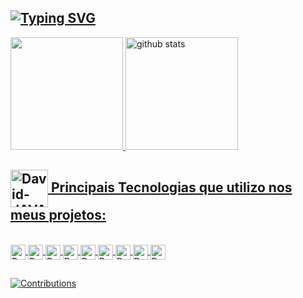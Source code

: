 ## [![Typing SVG](https://readme-typing-svg.herokuapp.com?font=Space+Mono&weight=700&size=25&duration=7000&pause=1000&color=CED7DFE4&background=FFFFFF00&width=600&lines=Analisando...;Projetando...;Codificando...;Testando...;Bugando...+%F0%9F%98%A8%F0%9F%A5%B6%F0%9F%A4%94;Refatorando...+%F0%9F%A7%90%F0%9F%A4%93%F0%9F%A4%AD;Testando...;TESTS+SUCCESS!!!+%F0%9F%A4%AF%F0%9F%A4%AF%F0%9F%A4%AF;Implantando...;BUILD+SUCCESS!!!+%E2%98%95%E2%98%95%F0%9F%98%8E)](https://git.io/typing-svg)

<div>
  <a href="https://github.com/DavidMoraes-DEV">
  <img height="180em" src="https://github-readme-stats.vercel.app/api?username=DavidMoraes-DEV&show_icons=true&hide_border=true&theme=github_dark&include_all_commits=true&count_private=true" />
  <img height="180em" src="https://github-readme-stats.vercel.app/api/top-langs/?username=DavidMoraes-DEV&hide_border=true&layout=compact&langs_count=16&theme=github_dark" alt="github stats" />
</div>

## <img align="center" height="60" alt="David-JAVA" height="29" src="https://emojipedia-us.s3.amazonaws.com/source/skype/289/man-technologist_1f468-200d-1f4bb.png" /> Principais Tecnologias que utilizo nos meus projetos: 
<div style="display: inline_block"><br>
  <img align="center" alt="David-JAVA" height="24" src="https://img.shields.io/badge/Java-ED8B00?style=for-the-badge&logo=java&logoColor=white" />
  <img align="center" alt="David-Spring" height="24" src="https://img.shields.io/badge/Spring-6DB33F?style=for-the-badge&logo=spring&logoColor=white" />
  <img align="center" alt="David-MYSQL" height="24" src="https://img.shields.io/badge/MySQL-00000F?style=for-the-badge&logo=mysql&logoColor=white" />
  <img align="center" alt="David-POSTGREES" height="24" src="https://img.shields.io/badge/PostgreSQL-316192?style=for-the-badge&logo=postgresql&logoColor=white" />
  <img align="center" alt="David-HTML5" height="24" src="https://img.shields.io/badge/HTML5-E34F26?style=for-the-badge&logo=html5&logoColor=white" />
  <img align="center" alt="David-CSS" height="24" src="https://img.shields.io/badge/CSS3-1572B6?style=for-the-badge&logo=css3&logoColor=white" />
  <img align="center" alt="David-JS" height="24" src="https://img.shields.io/badge/JavaScript-F7DF1E?style=for-the-badge&logo=javascript&logoColor=black" />
  <img align="center" alt="David-TS" height="24" src="https://img.shields.io/badge/TypeScript-007ACC?style=for-the-badge&logo=typescript&logoColor=white" />
  <img align="center" alt="David-React" height="24" src="https://img.shields.io/badge/React_Native-20232A?style=for-the-badge&logo=react&logoColor=61DAFB" />
</div>
	
  ##
  
  ![Contributions](https://activity-graph.herokuapp.com/graph?username=DavidMoraes-DEV&theme=github-dark&custom_title=Minha%20Atividade%20Recente:&hide_border=true&area=true)
  
